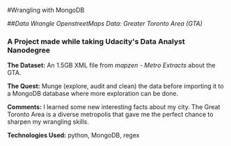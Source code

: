 #Wrangling with MongoDB

##*Data Wrangle OpenstreetMaps Data: Greater Toronto Area (GTA)*

### A Project made while taking Udacity's Data Analyst Nanodegree

**The Dataset:** An 1.5GB XML file from *mapzen - Metro Extracts* about the GTA.

**The Quest:** Munge (explore, audit and clean) the data before importing it to a MongoDB database where more exploration can be done.

**Comments:** I learned some new interesting facts about my city. The Great Toronto Area is a diverse metropolis that gave me the perfect
chance to sharpen my wrangling skills.

**Technologies Used:** python, MongoDB, regex
